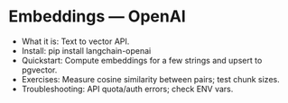 # Embeddings — OpenAI

- What it is: Text to vector API.
- Install: pip install langchain-openai
- Quickstart: Compute embeddings for a few strings and upsert to pgvector.
- Exercises: Measure cosine similarity between pairs; test chunk sizes.
- Troubleshooting: API quota/auth errors; check ENV vars.
